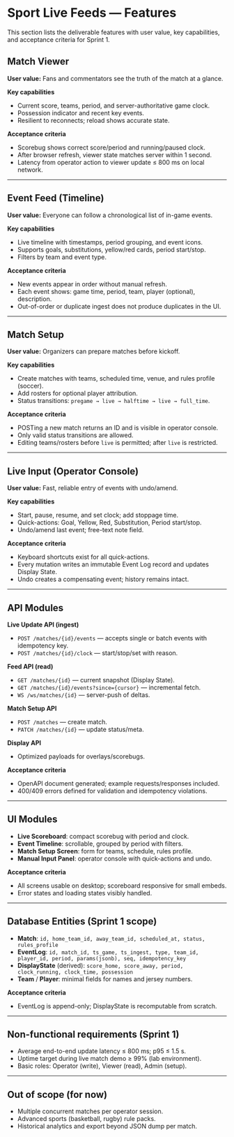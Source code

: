 # Sport Live Feeds — Features

This section lists the deliverable features with user value, key capabilities, and acceptance criteria for Sprint 1.

## Match Viewer

**User value:** Fans and commentators see the truth of the match at a glance.

**Key capabilities**

- Current score, teams, period, and server-authoritative game clock.
- Possession indicator and recent key events.
- Resilient to reconnects; reload shows accurate state.

**Acceptance criteria**

- Scorebug shows correct score/period and running/paused clock.
- After browser refresh, viewer state matches server within 1 second.
- Latency from operator action to viewer update ≤ 800 ms on local network.

---

## Event Feed (Timeline)

**User value:** Everyone can follow a chronological list of in-game events.

**Key capabilities**

- Live timeline with timestamps, period grouping, and event icons.
- Supports goals, substitutions, yellow/red cards, period start/stop.
- Filters by team and event type.

**Acceptance criteria**

- New events appear in order without manual refresh.
- Each event shows: game time, period, team, player (optional), description.
- Out-of-order or duplicate ingest does not produce duplicates in the UI.

---

## Match Setup

**User value:** Organizers can prepare matches before kickoff.

**Key capabilities**

- Create matches with teams, scheduled time, venue, and rules profile (soccer).
- Add rosters for optional player attribution.
- Status transitions: `pregame → live → halftime → live → full_time`.

**Acceptance criteria**

- POSTing a new match returns an ID and is visible in operator console.
- Only valid status transitions are allowed.
- Editing teams/rosters before `live` is permitted; after `live` is restricted.

---

## Live Input (Operator Console)

**User value:** Fast, reliable entry of events with undo/amend.

**Key capabilities**

- Start, pause, resume, and set clock; add stoppage time.
- Quick-actions: Goal, Yellow, Red, Substitution, Period start/stop.
- Undo/amend last event; free-text note field.

**Acceptance criteria**

- Keyboard shortcuts exist for all quick-actions.
- Every mutation writes an immutable Event Log record and updates Display State.
- Undo creates a compensating event; history remains intact.

---

## API Modules

**Live Update API (ingest)**

- `POST /matches/{id}/events` — accepts single or batch events with idempotency key.
- `POST /matches/{id}/clock` — start/stop/set with reason.

**Feed API (read)**

- `GET /matches/{id}` — current snapshot (Display State).
- `GET /matches/{id}/events?since={cursor}` — incremental fetch.
- `WS /ws/matches/{id}` — server-push of deltas.

**Match Setup API**

- `POST /matches` — create match.
- `PATCH /matches/{id}` — update status/meta.

**Display API**

- Optimized payloads for overlays/scorebugs.

**Acceptance criteria**

- OpenAPI document generated; example requests/responses included.
- 400/409 errors defined for validation and idempotency violations.

---

## UI Modules

- **Live Scoreboard**: compact scorebug with period and clock.
- **Event Timeline**: scrollable, grouped by period with filters.
- **Match Setup Screen**: form for teams, schedule, rules profile.
- **Manual Input Panel**: operator console with quick-actions and undo.

**Acceptance criteria**

- All screens usable on desktop; scoreboard responsive for small embeds.
- Error states and loading states visibly handled.

---

## Database Entities (Sprint 1 scope)

- **Match**: `id, home_team_id, away_team_id, scheduled_at, status, rules_profile`
- **EventLog**: `id, match_id, ts_game, ts_ingest, type, team_id, player_id, period, params(jsonb), seq, idempotency_key`
- **DisplayState** (derived): `score_home, score_away, period, clock_running, clock_time, possession`
- **Team** / **Player**: minimal fields for names and jersey numbers.

**Acceptance criteria**

- EventLog is append-only; DisplayState is recomputable from scratch.

---

## Non-functional requirements (Sprint 1)

- Average end-to-end update latency ≤ 800 ms; p95 ≤ 1.5 s.
- Uptime target during live match demo ≥ 99% (lab environment).
- Basic roles: Operator (write), Viewer (read), Admin (setup).

---

## Out of scope (for now)

- Multiple concurrent matches per operator session.
- Advanced sports (basketball, rugby) rule packs.
- Historical analytics and export beyond JSON dump per match.
